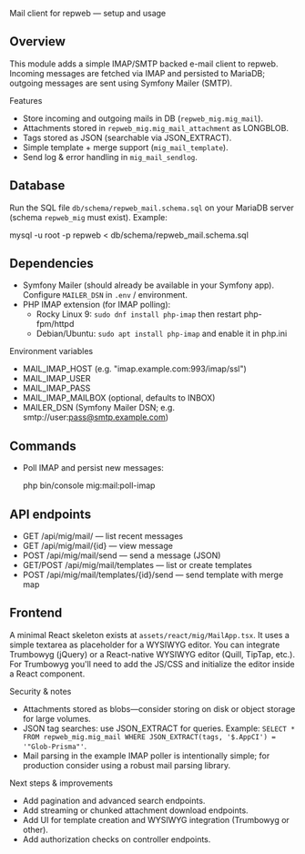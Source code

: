 Mail client for repweb — setup and usage

Overview
--------
This module adds a simple IMAP/SMTP backed e-mail client to repweb. Incoming messages are fetched via IMAP and persisted to MariaDB; outgoing messages are sent using Symfony Mailer (SMTP).

Features
- Store incoming and outgoing mails in DB (`repweb_mig.mig_mail`).
- Attachments stored in `repweb_mig.mig_mail_attachment` as LONGBLOB.
- Tags stored as JSON (searchable via JSON_EXTRACT).
- Simple template + merge support (`mig_mail_template`).
- Send log & error handling in `mig_mail_sendlog`.

Database
--------
Run the SQL file `db/schema/repweb_mail.schema.sql` on your MariaDB server (schema `repweb_mig` must exist). Example:

  mysql -u root -p repweb < db/schema/repweb_mail.schema.sql

Dependencies
------------
- Symfony Mailer (should already be available in your Symfony app). Configure `MAILER_DSN` in `.env` / environment.
- PHP IMAP extension (for IMAP polling):
  - Rocky Linux 9: `sudo dnf install php-imap` then restart php-fpm/httpd
  - Debian/Ubuntu: `sudo apt install php-imap` and enable it in php.ini

Environment variables
- MAIL_IMAP_HOST (e.g. "imap.example.com:993/imap/ssl")
- MAIL_IMAP_USER
- MAIL_IMAP_PASS
- MAIL_IMAP_MAILBOX (optional, defaults to INBOX)
- MAILER_DSN (Symfony Mailer DSN; e.g. smtp://user:pass@smtp.example.com)

Commands
--------
- Poll IMAP and persist new messages:

    php bin/console mig:mail:poll-imap

API endpoints
-------------
- GET /api/mig/mail/ — list recent messages
- GET /api/mig/mail/{id} — view message
- POST /api/mig/mail/send — send a message (JSON)
- GET/POST /api/mig/mail/templates — list or create templates
- POST /api/mig/mail/templates/{id}/send — send template with merge map

Frontend
--------
A minimal React skeleton exists at `assets/react/mig/MailApp.tsx`. It uses a simple textarea as placeholder for a WYSIWYG editor. You can integrate Trumbowyg (jQuery) or a React-native WYSIWYG editor (Quill, TipTap, etc.). For Trumbowyg you'll need to add the JS/CSS and initialize the editor inside a React component.

Security & notes
- Attachments stored as blobs—consider storing on disk or object storage for large volumes.
- JSON tag searches: use JSON_EXTRACT for queries. Example: `SELECT * FROM repweb_mig.mig_mail WHERE JSON_EXTRACT(tags, '$.AppCI') = '"Glob-Prisma"'`.
- Mail parsing in the example IMAP poller is intentionally simple; for production consider using a robust mail parsing library.

Next steps & improvements
- Add pagination and advanced search endpoints.
- Add streaming or chunked attachment download endpoints.
- Add UI for template creation and WYSIWYG integration (Trumbowyg or other).
- Add authorization checks on controller endpoints.

